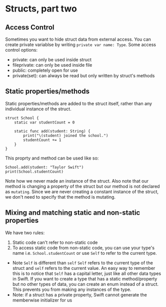 # Structs, part two
## Access Control
Sometimes you want to hide struct data from external access. You 
can create private variablse by writing `private var name: Type`.
Some access control options:
- private: can only be used inside struct
- fileprivate: can only be used inside file
- public: completely open for use
- private(set): can always be read but only written by struct's
    methods
## Static properties/methods
Static properties/methods are added to the struct itself, rather
than any individual instance of the struct.
```
struct School {
    static var studentCount = 0

    static func add(student: String) {
        print("\(student) joined the school.")
        studentCount += 1
    }
}
```
This proprty and method can be used like so:
```
School.add(student: "Taylor Swift")
print(School.studentCount)
```
Note how we never made an instance of the struct. Also note that
our method is changing a property of the struct but our method is
not declared as `mutating`. Since we are never creating a constant
instance of the struct, we don't need to specify that the method
is mutating.
## Mixing and matching static and non-static properties
We have two rules:
1. Static code can't refer to non-static code
2. To access static code from non-static code, you can use
    your type's name i.e. `School.studentCount` or use `Self` to
    refer to the current type.
- Note `Self` is different than `self`
`Self` refers to the current type of the struct and `self` refers
to the current value. An easy way to remember this is to notice
that `Self` has a capital letter, just like all other data types
in Swift.
If you want to create a type that has a static method/property
but no other types of data, you can create an enum instead of a
struct. This prevents you from making any instances of the type.
- Note: if a struct has a private property, Swift cannot generate
    the memberwise initializer for us
